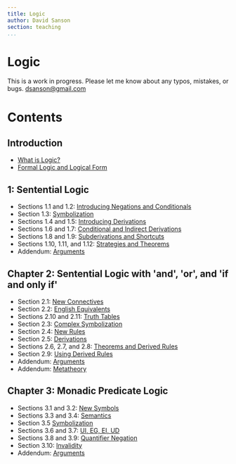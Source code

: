 ```yaml
---
title: Logic 
author: David Sanson
section: teaching
...
```


<h1 class="title">Logic</h1>

<div class="boxed">

This is a work in progress. Please let me know about any
typos, mistakes, or bugs. <dsanson@gmail.com>

</div>

# Contents

## Introduction

-   [What is Logic?][what]
-   [Formal Logic and Logical Form][form]

  [what]: 0_what_is_logic.html
  [form]: 0_logical_form.html

## 1: Sentential Logic 

-   Sections 1.1 and 1.2: [Introducing Negations and Conditionals][]
-   Section 1.3: [Symbolization][s1]
-   Sections 1.4 and 1.5: [Introducing Derivations][]
-   Sections 1.6 and 1.7: [Conditional and Indirect Derivations][]
-   Sections 1.8 and 1.9: [Subderivations and Shortcuts][]
-   Sections 1.10, 1.11, and 1.12: [Strategies and Theorems][]
-   Addendum: [Arguments][a1]

  [Introducing Negations and Conditionals]: 1-syntax.html
  [s1]: 1-symbolization.html
  [Introducing Derivations]: 1-derivations.html
  [Conditional and Indirect Derivations]: 1-conditional_and_indirect_derivations.html
  [Subderivations and Shortcuts]: 1-subderivations_and_shortcuts.html
  [Strategies and Theorems]: 1-strategies_and_theorems.html
  [a1]: 1-arguments.html

## Chapter 2: Sentential Logic with 'and', 'or', and 'if and only if'

-   Section 2.1: [New Connectives][]
-   Section 2.2: [English Equivalents][]
-   Sections 2.10 and 2.11: [Truth Tables][]
-   Section 2.3: [Complex Symbolization][]
-   Section 2.4: [New Rules][]
-   Section 2.5: [Derivations][]
-   Sections 2.6, 2.7, and 2.8: [Theorems and Derived Rules][]
-   Section 2.9: [Using Derived Rules][]
-   Addendum: [Arguments][a2]
-   Addendum: [Metatheory][]

  [New Connectives]: 2-new_connectives.html
  [English Equivalents]: 2-english_equivalents.html
  [Truth Tables]: 2-truth_tables.html
  [Complex Symbolization]: 2-complex_symbolization.html
  [New Rules]: 2-new_rules.html
  [Derivations]: 2-derivations.html
  [Theorems and Derived Rules]: 2-theorems.html
  [Using Derived Rules]: 2-strategies.html
  [a2]: 2-arguments.html
  [Metatheory]: 2-metatheory.html

## Chapter 3: Monadic Predicate Logic

-    Sections 3.1 and 3.2: [New Symbols][]
-    Sections 3.3 and 3.4: [Semantics][]
-    Section 3.5 [Symbolization][s3]
-    Sections 3.6 and 3.7: [UI, EG, EI, UD][]
-    Sections 3.8 and 3.9: [Quantifier Negation][]
-    Section 3.10: [Invalidity][]
-    Addendum: [Arguments][a3]

  [New Symbols]: 3-symbols.html
  [Semantics]: 3-semantics.html
  [s3]: 3-symbolization.html
  [UI, EG, EI, UD]: 3-new_rules.html
  [Quantifier Negation]: 3-qn.html
  [Invalidity]: 3-invalidity.html
  [a3]: 3-arguments.html
